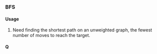 ### BFS
#### Usage
1. Need finding the shortest path on an unweighted graph, the fewest number of moves to reach the target.
#### Q
